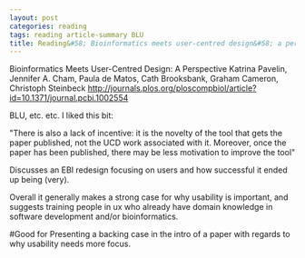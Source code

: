 ```yaml
---
layout: post
categories: reading
tags: reading article-summary BLU
title: Reading&#58; Bioinformatics meets user-centred design&#58; a perspective
---
```


Bioinformatics Meets User-Centred Design: A Perspective
Katrina Pavelin,  Jennifer A. Cham,  Paula de Matos,  Cath Brooksbank,  Graham Cameron,  Christoph Steinbeck http://journals.plos.org/ploscompbiol/article?id=10.1371/journal.pcbi.1002554

BLU, etc. etc. I liked this bit:

"There is also a lack of incentive: it is the novelty of the tool that gets the paper published, not the UCD work associated with it. Moreover, once the paper has been published, there may be less motivation to improve the tool"

Discusses an EBI redesign focusing on users and how successful it ended up being (very).

Overall it generally makes a strong case for why usability is important, and suggests training people in ux who already have domain knowledge in software development and/or bioinformatics.

#Good for
Presenting a backing case in the intro of a paper with regards to why usability needs more focus.
